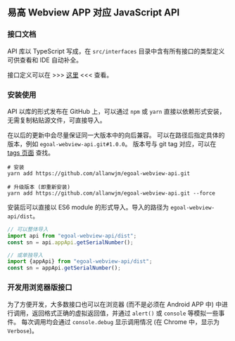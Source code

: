 易高 Webview APP 对应 JavaScript API
---

### 接口文档
API 库以 TypeScript 写成，在 `src/interfaces` 目录中含有所有接口的类型定义可供查看和 IDE 自动补全。

接口定义可以在 >>> [这里](./docs/interfaces/egoalwebviewapi.md) <<< 查看。

### 安装使用

API 以库的形式发布在 GitHub 上，可以通过 `npm` 或 `yarn` 直接以依赖形式安装，无需复制粘贴源文件，可直接导入。

在以后的更新中会尽量保证同一大版本中的向后兼容。
可以在路径后指定具体的版本，例如 `egoal-webview-api.git#1.0.0`。
版本号与 git tag 对应，可以在 [tags 页面](https://github.com/allanwjm/egoal-webview-api/tags) 查找。

```shell script
# 安装
yarn add https://github.com/allanwjm/egoal-webview-api.git

# 升级版本 (即重新安装)
yarn add https://github.com/allanwjm/egoal-webview-api.git --force
```

安装后可以直接以 ES6 module 的形式导入。导入的路径为 `egoal-webview-api/dist`。
```javascript
// 可以整体导入
import api from "egoal-webview-api/dist";
const sn = api.appApi.getSerialNumber();

// 或单独导入
import {appApi} from "egoal-webview-api/dist";
const sn = appApi.getSerialNumber();
```

### 开发用浏览器版接口
为了方便开发，大多数接口也可以在浏览器 (而不是必须在 Android APP 中) 中进行调用，返回格式正确的虚拟返回值，并通过 `alert()` 或 `console` 等模拟一些事件。
每次调用均会通过 `console.debug` 显示调用情况 (在 Chrome 中，显示为 `Verbose`)。
